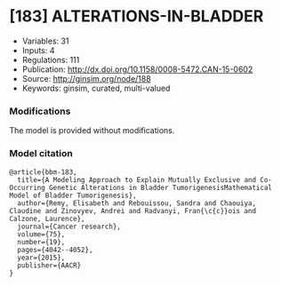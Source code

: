 # \[183\] ALTERATIONS-IN-BLADDER

 - Variables: 31
 - Inputs: 4
 - Regulations: 111
 - Publication: http://dx.doi.org/10.1158/0008-5472.CAN-15-0602
 - Source: http://ginsim.org/node/188
 - Keywords: ginsim, curated, multi-valued


### Modifications

The model is provided without modifications.

### Model citation

```
@article{bbm-183,
  title={A Modeling Approach to Explain Mutually Exclusive and Co-Occurring Genetic Alterations in Bladder TumorigenesisMathematical Model of Bladder Tumorigenesis},
  author={Remy, Elisabeth and Rebouissou, Sandra and Chaouiya, Claudine and Zinovyev, Andrei and Radvanyi, Fran{\c{c}}ois and Calzone, Laurence},
  journal={Cancer research},
  volume={75},
  number={19},
  pages={4042--4052},
  year={2015},
  publisher={AACR}
}

```


